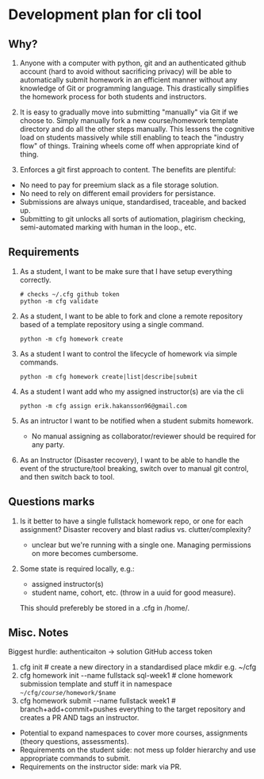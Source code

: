 # Development plan for cli tool

## Why?

1. Anyone with a computer with python, git and an authenticated github account (hard to avoid without sacrificing privacy) will be able to automatically submit homework in an efficient manner without any knowledge of Git or programming language. This drastically simplifies the homework process for both students and instructors.

2. It is easy to gradually move into submitting "manually" via Git if we choose to. Simply manually fork a new course/homework template directory and do all the other steps manually. This lessens the cognitive load on students massively while still enabling to teach the "industry flow" of things. Training wheels come off when appropriate kind of thing.

3. Enforces a git first approach to content. The benefits are plentiful:
- No need to pay for preemium slack as a file storage solution.
- No need to rely on different email providers for persistance.
- Submissions are always unique, standardised, traceable, and backed up.
- Submitting to git unlocks all sorts of autiomation, plagirism checking, semi-automated marking with human in the loop., etc.

## Requirements

1. As a student, I want to be make sure that I have setup everything correctly.

    ```console
    # checks ~/.cfg github token
    python -m cfg validate
    ```

2. As a student, I want to be able to fork and clone a remote repository based of a template repository using a single command. 

    ```console
    python -m cfg homework create
    ```

3. As a student I want to control the lifecycle of homework via simple commands.
    
    ```console 
    python -m cfg homework create|list|describe|submit
    ```

4. As a student I want add who my assigned instructor(s) are via the cli

    ```console
    python -m cfg assign erik.hakansson96@gmail.com
    ```

5. As an intructor I want to be notified when a student submits homework.

    - No manual assigning as collaborator/reviewer should be required for any party.

5. As an Instructor (Disaster recovery), I want to be able to handle the event of the structure/tool breaking, switch over to manual git control, and then switch back to tool.

## Questions marks

1. Is it better to have a single fullstack homework repo, or one for each assignment? Disaster recovery and blast radius vs. clutter/complexity?
    - unclear but we're running with a single one. Managing permissions on more becomes cumbersome.

2. Some state is required locally, e.g.:
    - assigned instructor(s)
    - student name, cohort, etc. (throw in a uuid for good measure).

    This should preferebly be stored in a .cfg in /home/.

## Misc. Notes

Biggest hurdle: authenticaiton -> solution GitHub access token

1. cfg init # create a new directory in a standardised place mkdir e.g. ~/cfg
2. cfg homework init --name fullstack sql-week1 # clone homework submission template and stuff it in namespace <code>~/cfg/$course/$homework/$name</code>
3. cfg homework submit --name fullstack week1 # branch+add+commit+pushes everything to the target repository and creates a PR AND tags an instructor.

- Potential to expand namespaces to cover more courses, assignments (theory questions, assessments).
- Requirements on the student side: not mess up folder hierarchy and use appropriate commands to submit.
- Requirements on the instructor side: mark via PR.